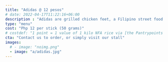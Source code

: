 ```yaml
---
title: "Adidas @ 12 pesos"
# date: 2022-04-17T11:22:16+06:00
description : "Adidas are grilled chicken feet, a Filipino street food that is very common in urban areas in the Philippines."
type: "menu"
cost: "Php 12 per stick (50 grams)"
# costdef: "1 point = 1 value of 1 kilo NFA rice via [the Pantrypoints system](https://pantrypoints.com)"
cta: "Contact us to order, or simply visit our stall"
images:
  # - image: "noimg.png"
  - image: "a/adidas.jpg"
---
```


